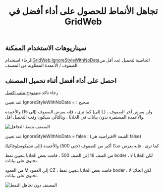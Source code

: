 ﻿---
title: تجاهل الأنماط للحصول على أداء أفضل في GridWeb
type: docs
weight: 1060
url: /ar/net/aspose-cells-gridweb/ignorestylewithnodata
description: توضح هذه المقالة كيفية استخدام IgnoreStyleWithNoData للحصول على أداء أفضل لمكتبة Aspose.Cells.GridWeb.
keywords: performance
---
## **سيناريوهات الاستخدام الممكنة**
 الرجاء استخدام[GridWeb.IgnoreStyleWithNoData](https://reference.aspose.com/cells/net/aspose.cells.gridweb/mainweb/ignorestylewithnodata)الخاصية لتحميل عدد أقل من الصفوف / الأعمدة المطلوبة من المصنف.
 
## **احصل على أداء أفضل أثناء تحميل المصنف**
 رجاء تاكد من[نموذج ملف اكسل](largerowswithstyle.xlsx) 

عند تعيين IgnoreStyleWithNoData = صحيح ؛

كما ترى ، فإنه يعرض الصفوف (إلى 15) والأعمدة (إلى L) ، ولن يعرض آخر الصفوف والأعمدة المستمرة بدون بيانات في الخلايا ، وبالتالي سيكون وقت التحميل أقل.

![المصنف بنمط التجاهل](ignorestyletrue.png)


عند تعيين IgnoreStyleWithNoData = false ؛ (القيمة الافتراضية هي false)

كما ترى ، فإنه يعرض عددًا أكبر من الصفوف (حتى 500) والأعمدة (إلى تشيكوسلوفاكيا)

من الصف 16 إلى الصف 500 ، قامت بعض الخلايا بتعيين نمط boder ، لكن الخلايا لا تحتوي على بيانات.

من العمود M إلى العمود CZ ، قامت بعض الخلايا بتعيين نمط boder ، لكن الخلايا لا تحتوي على بيانات.

![المصنف دون تجاهل النمط](ignorestylefalse.png)
 
 
 